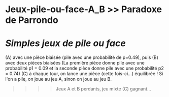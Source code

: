 # **Jeux-pile-ou-face-A_B >> Paradoxe de Parrondo**
# *Simples jeux de pile ou face*
(A) avec une pièce biaisée (pile avec une probabilité de p=0.49),
puis 
(B) avec deux pièces biaisées (La première pièce donne pile avec une probabilité p1 = 0.09 et
                                la seconde pièce donne pile avec une probabilité p2 = 0.74)
(C) à chaque tour, on lance une pièce (cette fois-ci...) équilibrée ! Si l'on a pile, on joue au jeu A, sinon on joue au jeu B.

>>>>Jeux A et B perdants, jeu mixte (C) gagnant...
